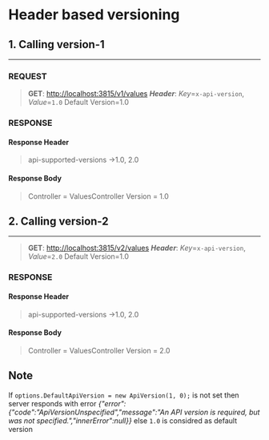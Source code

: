 ﻿#  Header based versioning #

## 1. Calling version-1 ##
-------------------------------------
### REQUEST ###
> **GET**: [http://localhost:3815/v1/values](http://localhost:3815/v1/values) 
> ***Header***: *Key*=`x-api-version`, *Value*=`1.0`
> Default Version=1.0
### RESPONSE ###
#### Response Header ####
> api-supported-versions →1.0, 2.0
#### Response Body ####
> Controller = ValuesController
> Version = 1.0

## 2. Calling version-2 ##
-------------------------------------
> **GET**: [http://localhost:3815/v2/values](http://localhost:3815/v2/values) 
> ***Header***: *Key*=`x-api-version`, *Value*=`2.0`
> Default Version=1.0
### RESPONSE ###
#### Response Header ####
> api-supported-versions →1.0, 2.0
#### Response Body ####
> Controller = ValuesController
> Version = 2.0


## Note ##
If `options.DefaultApiVersion = new ApiVersion(1, 0);` is not set then server responds with error 
*{"error":{"code":"ApiVersionUnspecified","message":"An API version is required, but was not specified.","innerError":null}}*
else `1.0` is considred as default version

